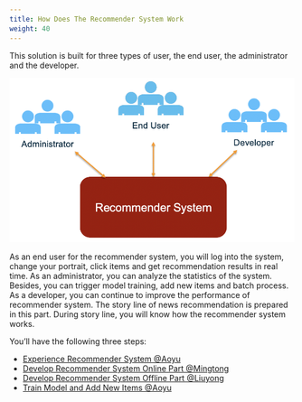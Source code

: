 ```yaml
---
title: How Does The Recommender System Work
weight: 40
---
```


This solution is built for three types of user, the end user, the administrator and the developer.

![Different Roles for Recommender System](/images/diff-role-recsys.png)

As an end user for the recommender system, you will log into the system, change your portrait, click items and get recommendation results in real time. As an administrator, you can analyze the statistics of the system. Besides, you can trigger model training, add new items and batch process. As a developer, you can continue to improve the performance of recommender system. The story line of news recommendation is prepared in this part. During story line, you will know how the recommender system works.

You’ll have the following three steps:
- [Experience Recommender System @Aoyu](./experience/readme)
- [Develop Recommender System Online Part @Mingtong](./develop-online/readme)
- [Develop Recommender System Offline Part @Liuyong](./develop-offline/readme)
- [Train Model and Add New Items @Aoyu](./train/readme)